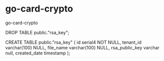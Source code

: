 # go-card-crypto
go-card-crypto

DROP TABLE public."rsa_key";

CREATE TABLE public."rsa_key" (
	id serial4 NOT NULL,
	tenant_id varchar(100) NULL,
	file_name	varchar(100) NULL,
	rsa_public_key varchar null,
	created_date timestamp
);